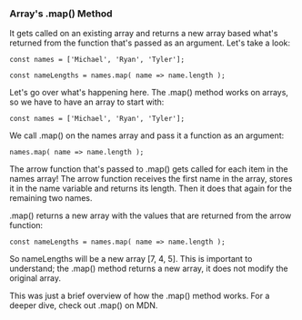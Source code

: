 ### Array's .map() Method

It gets called on an existing array and returns a new array based what's returned from the function that's passed as an argument. Let's take a look:

	const names = ['Michael', 'Ryan', 'Tyler'];

	const nameLengths = names.map( name => name.length );
	
Let's go over what's happening here. The .map() method works on arrays, so we have to have an array to start with:

	const names = ['Michael', 'Ryan', 'Tyler'];
	
We call .map() on the names array and pass it a function as an argument:

	names.map( name => name.length );
	
The arrow function that's passed to .map() gets called for each item in the names array! The arrow function receives the first name in the array, stores it in the name variable and returns its length. Then it does that again for the remaining two names.

.map() returns a new array with the values that are returned from the arrow function:

	const nameLengths = names.map( name => name.length );
	 
So nameLengths will be a new array [7, 4, 5]. This is important to understand; the .map() method returns a new array, it does not modify the original array.

This was just a brief overview of how the .map() method works. For a deeper dive, check out .map() on MDN.


